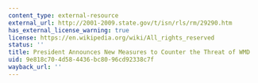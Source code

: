 ```yaml
---
content_type: external-resource
external_url: http://2001-2009.state.gov/t/isn/rls/rm/29290.htm
has_external_license_warning: true
license: https://en.wikipedia.org/wiki/All_rights_reserved
status: ''
title: President Announces New Measures to Counter the Threat of WMD
uid: 9e818c70-4d58-4436-bc80-96cd92338c7f
wayback_url: ''
---
```

